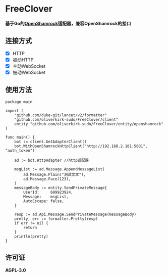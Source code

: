# FreeClover

**基于Go的[OpenShamrock](https://github.com/whitechi73/OpenShamrock)适配器，兼容OpenShamrock的接口**

## 连接方式

- [x] HTTP
- [x] 被动HTTP
- [x] 主动WebSocket
- [x] 被动WebSocket

## 使用方法

```golang
package main

import (
	"github.com/duke-git/lancet/v2/formatter"
	"github.com/oliverkirk-sudo/FreeClover/client"
	entity "github.com/oliverkirk-sudo/FreeClover/entity/openshamrock"
)

func main() {
	bot := client.GetAdapterClient()
	bot.WithOpenShamrockHttpClient("http://192.168.2.181:5801", "auth_token")

	ad := bot.HttpAdapter //http适配器

	msgList := ad.Message.AppendMessageList(
		ad.Message.Plain("测试文本"),
		ad.Message.Face(123),
	)
	messageBody := entity.SendPrivateMessage{
		UserId:     609923924,
		Message:    msgList,
		AutoEscape: false,
	}

	resp := ad.Api.Message.SendPrivateMessage(messageBody)
	pretty, err := formatter.Pretty(resp)
	if err != nil {
		return
	}
	println(pretty)
}
```
## 许可证
**AGPL-3.0**